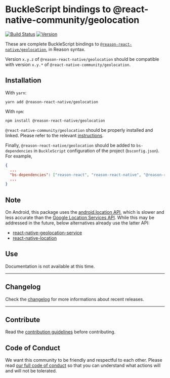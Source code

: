 # BuckleScript bindings to @react-native-community/geolocation

[![Build Status](https://github.com/reason-react-native/geolocation/workflows/Build/badge.svg)](https://github.com/reason-react-native/geolocation/actions)
[![Version](https://img.shields.io/npm/v/@reason-react-native/geolocation.svg)](https://www.npmjs.com/package/@reason-react-native/geolocation)

These are complete BuckleScript bindings to
[`@reason-react-native/geolocation`](https://github.com/react-native-community/react-native-geolocation),
in Reason syntax.

Version `x.y.z` of `@reason-react-native/geolocation` should be compatible with
version `x.y.*` of `@react-native-community/geolocation`.

## Installation

With `yarn`:

```shell
yarn add @reason-react-native/geolocation
```

With `npm`:

```shell
npm install @reason-react-native/geolocation
```

`@react-native-community/geolocation` should be properly installed and linked.
Please refer to the relevant
[instructions](https://github.com/react-native-community/react-native-geolocation/blob/master/README.md).

Finally, `@reason-react-native/geolocation` should be added to `bs-dependencies`
in `BuckleScript` configuration of the project (`bsconfig.json`). For example,

```json
{
  ...
  "bs-dependencies": ["reason-react", "reason-react-native", "@reason-react-native/geolocation"],
  ...
}
```

## Note

On Android, this package uses the
[android.location API](https://developer.android.com/reference/android/location/package-summary),
which is slower and less accurate than the
[Google Location Services API](https://developer.android.com/training/location/).
While this may be addressed in the future, below alternatives already use the
latter API:

- [react-native-geolocation-service](https://github.com/Agontuk/react-native-geolocation-service)
- [react-native-location](https://github.com/timfpark/react-native-location)

## Use

Documentation is not available at this time.

---

## Changelog

Check the [changelog](./CHANGELOG.md) for more informations about recent
releases.

---

## Contribute

Read the
[contribution guidelines](https://github.com/reason-react-native/.github/blob/master/CONTRIBUTING.md)
before contributing.

## Code of Conduct

We want this community to be friendly and respectful to each other. Please read
[our full code of conduct](https://github.com/reason-react-native/.github/blob/master/CODE_OF_CONDUCT.md)
so that you can understand what actions will and will not be tolerated.

